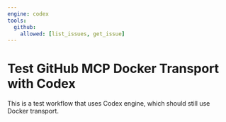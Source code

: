 ```yaml
---
engine: codex
tools:
  github:
    allowed: [list_issues, get_issue]
---
```


# Test GitHub MCP Docker Transport with Codex

This is a test workflow that uses Codex engine, which should still use Docker transport.
